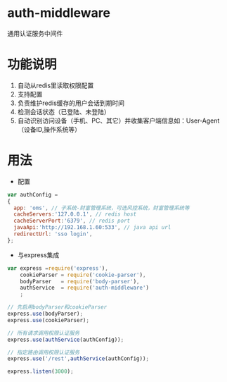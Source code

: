 # auth-middleware
通用认证服务中间件

# 功能说明
1. 自动从redis里读取权限配置
2. 支持配置
3. 负责维护redis缓存的用户会话到期时间
4. 检测会话状态（已登陆、未登陆）
5. 自动识别访问设备（手机、PC、其它）并收集客户端信息如：User-Agent（设备ID,操作系统等）

# 用法

- 配置

```js
var authConfig = 
{
  app: 'oms', // 子系统-财富管理系统，可选风控系统，财富管理系统等
  cacheServers:'127.0.0.1', // redis host
  cacheServerPort:'6379', // redis port
  javaApi:'http://192.168.1.60:533', // java api url
  redirectUrl: 'sso login',
};
```

- 与express集成

```javascript
var express =require('express'),
    cookieParser = require('cookie-parser'),
    bodyParser   = require('body-parser'),
    authService  = require('auth-middleware')
    ;

// 先启用bodyParser和cookieParser
express.use(bodyParser);
express.use(cookieParser);

// 所有请求调用权限认证服务
express.use(authService(authConfig));

// 指定路由调用权限认证服务
express.use('/rest',authService(authConfig));

express.listen(3000);
```

